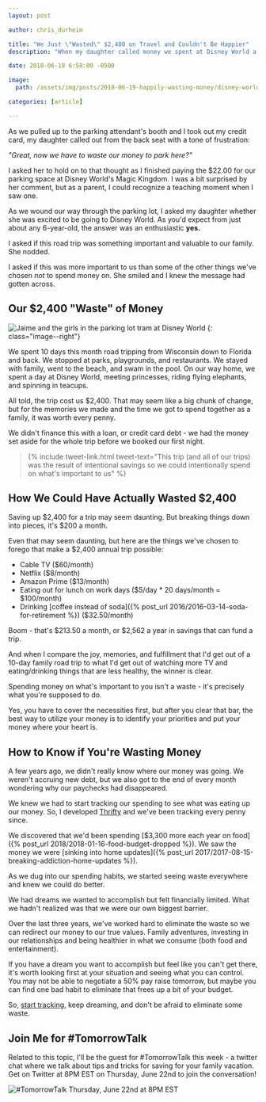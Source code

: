 ```yaml
---
layout: post

author: chris_durheim

title: "We Just \"Wasted\" $2,400 on Travel and Couldn't Be Happier"
description: "When my daughter called money we spent at Disney World a \"waste\", I had to consider whether she was right."

date: 2018-06-19 6:58:00 -0500

image:
  path: /assets/img/posts/2018-06-19-happily-wasting-money/disney-world.jpg

categories: [article]

---
```


As we pulled up to the parking attendant's booth and I took out my credit card, my daughter called out from the back seat with a tone of frustration:

_"Great, now we have to waste our money to park here?"_

I asked her to hold on to that thought as I finished paying the $22.00 for our parking space at Disney World's Magic Kingdom. I was a bit surprised by her comment, but as a parent, I could recognize a teaching moment when I saw one.

As we wound our way through the parking lot, I asked my daughter whether she was excited to be going to Disney World. As you'd expect from just about any 6-year-old, the answer was an enthusiastic __yes.__

I asked if this road trip was something important and valuable to our family. She nodded.

I asked if this was more important to us than some of the other things we've chosen _not_ to spend money on. She smiled and I knew the message had gotten across.

## Our $2,400 "Waste" of Money

![Jaime and the girls in the parking lot tram at Disney World]({{site.url}}/assets/img/posts/2018-06-19-happily-wasting-money/parking-tram.jpg)
{: class="image--right"}

We spent 10 days this month road tripping from Wisconsin down to Florida and back. We stopped at parks, playgrounds, and restaurants. We stayed with family, went to the beach, and swam in the pool. On our way home, we spent a day at Disney World, meeting princesses, riding flying elephants, and spinning in teacups.

All told, the trip cost us $2,400. That may seem like a big chunk of change, but for the memories we made and the time we got to spend together as a family, it was worth every penny.

We didn't finance this with a loan, or credit card debt - we had the money set aside for the whole trip before we booked our first night.

> {% include tweet-link.html tweet-text="This trip (and all of our trips) was the result of intentional savings so we could intentionally spend on what's important to us" %}

## How We Could Have Actually Wasted $2,400

Saving up $2,400 for a trip may seem daunting. But breaking things down into pieces, it's $200 a month.

Even that may seem daunting, but here are the things we've chosen to forego that make a $2,400 annual trip possible:

- Cable TV ($60/month)
- Netflix ($8/month)
- Amazon Prime ($13/month)
- Eating out for lunch on work days ($5/day * 20 days/month = $100/month)
- Drinking [coffee instead of soda]({% post_url 2016/2016-03-14-soda-for-retirement %}) ($32.50/month)

Boom - that's $213.50 a month, or $2,562 a year in savings that can fund a trip.

And when I compare the joy, memories, and fulfillment that I'd get out of a 10-day family road trip to what I'd get out of watching more TV and eating/drinking things that are less healthy, the winner is clear.

Spending money on what's important to you isn't a waste - it's precisely what you're supposed to do.

Yes, you have to cover the necessities first, but after you clear that bar, the best way to utilize your money is to identify your priorities and put your money where your heart is.

## How to Know if You're Wasting Money

A few years ago, we didn't really know where our money was going. We weren't accruing new debt, but we also got to the end of every month wondering why our paychecks had disappeared.

We knew we had to start tracking our spending to see what was eating up our money. So, I developed [Thrifty](https://thrifty.keepthrifty.com) and we've been tracking every penny since.

We discovered that we'd been spending [$3,300 more each year on food]({% post_url 2018/2018-01-16-food-budget-dropped %}). We saw the money we were [sinking into home updates]({% post_url 2017/2017-08-15-breaking-addiction-home-updates %}).

As we dug into our spending habits, we started seeing waste everywhere and knew we could do better.

We had dreams we wanted to accomplish but felt financially limited. What we hadn't realized was that we were our own biggest barrier.

Over the last three years, we've worked hard to eliminate the waste so we can redirect our money to our true values. Family adventures, investing in our relationships and being healthier in what we consume (both food and entertainment).

If you have a dream you want to accomplish but feel like you can't get there, it's worth looking first at your situation and seeing what you can control. You may not be able to negotiate a 50% pay raise tomorrow, but maybe you can find one bad habit to eliminate that frees up a bit of your budget.

So, [start tracking](https://thrifty.keepthrifty.com), keep dreaming, and don't be afraid to eliminate some waste.

## Join Me for #TomorrowTalk

Related to this topic, I'll be the guest for #TomorrowTalk this week - a twitter chat where we talk about tips and tricks for saving for your family vacation. Get on Twitter at 8PM EST on Thursday, June 22nd to join the conversation!

![#TomorrowTalk Thursday, June 22nd at 8PM EST]({{site.url}}/assets/img/posts/2018-06-19-happily-wasting-money/tomorrow-talk.png)
